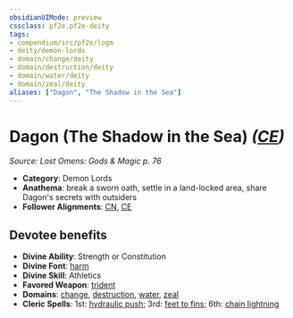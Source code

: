 ```yaml
---
obsidianUIMode: preview
cssclass: pf2e,pf2e-deity
tags:
- compendium/src/pf2e/logm
- deity/demon-lords
- domain/change/deity
- domain/destruction/deity
- domain/water/deity
- domain/zeal/deity
aliases: ["Dagon", "The Shadow in the Sea"]
---
```

# Dagon (The Shadow in the Sea) *([CE](rules/traits/ce-b1.md "Chaotic Evil Alignment Trait"))*  
*Source: Lost Omens: Gods & Magic p. 76*  

- **Category**: Demon Lords
- **Anathema**: break a sworn oath, settle in a land-locked area, share Dagon's secrets with outsiders
- **Follower Alignments**: [CN](rules/traits/cn-b1.md "Chaotic Neutral Alignment Trait"), [CE](rules/traits/ce-b1.md "Chaotic Evil Alignment Trait")

## Devotee benefits

- **Divine Ability**: Strength or Constitution
- **Divine Font**: [harm](harm.md)
- **Divine Skill**: Athletics
- **Favored Weapon**: [trident](trident.md)
- **Domains**: [change](Reference/Compendium/Setting/domains.md#Change), [destruction](Reference/Compendium/Setting/domains.md#Destruction), [water](Reference/Compendium/Setting/domains.md#Water), [zeal](Reference/Compendium/Setting/domains.md#Zeal)
- **Cleric Spells**: 1st: [hydraulic push](hydraulic-push.md); 3rd: [feet to fins](feet-to-fins.md); 6th: [chain lightning](chain-lightning.md)
